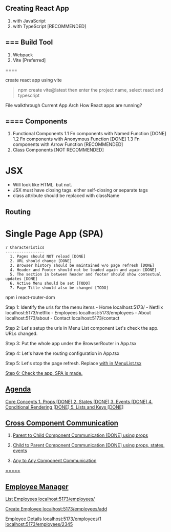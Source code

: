 Creating React App
---
  1. with JavaScript
  2. with TypeScript [RECOMMENDED]


===
Build Tool
----
  1. Webpack 
  2. Vite [Preferred]

====

create react app using vite 
  > npm create vite@latest
  then enter the project name, select react and typescript 



File walkthrough
Current App Arch 
How React apps are running?


====
Components
----
  1. Functional Components 
    1.1 Fn components with Named Function [DONE]
    1.2 Fn components with Anonymous Function [DONE]
    1.3 Fn components with Arrow Function [RECOMMENDED]
  2. Class Components [NOT RECOMMENDED]


JSX
===
  * Will look like HTML. but not.
  * JSX must have closing tags. either self-closing or separate tags
  * class attribute should be replaced with className


Routing 
----

  Single Page App (SPA)
  ======================
    7 Characteristics
    -----------------
      1. Pages should NOT reload [DONE]
      2. URL should change [DONE]
      3. Browser history should be maintained w/o page refresh [DONE]
      4. Header and Footer should not be loaded again and again [DONE]
      5. The section in between header and footer should show contextual updates [DONE]
      6. Active Menu should be set [TODO]
      7. Page Title should also be changed [TODO]



  npm i react-router-dom 

  Step 1: 
    Identify the urls for the menu items 
      - Home                      localhost:5173/
      - Netflix                   localhost:5173/netflix
      - Employees                 localhost:5173/employees
      - About                     localhost:5173/about
      - Contact                   localhost:5173/contact
       
     
  Step 2: Let's setup the urls in Menu List component 
    Let's check the app. URLs changed.

  Step 3: 
    Put the whole app under the BrowserRouter in App.tsx 

  Step 4:
    Let's have the routing configuration in App.tsx

  Step 5: 
    Let's stop the page refresh. 
    Replace <a href="/"> with <Link to="/"> in MenuList.tsx

  Step 6:
    Check the app. SPA is made.



Agenda
---
  Core Concepts
    1. Props  [DONE]
    2. States  [DONE]
    3. Events [DONE]
    4. Conditional Rendering [DONE]
    5. Lists and Keys [DONE]


Cross Component Communication
---
  1. Parent to Child Component Communication [DONE]
      using props  

  2. Child to Parent Component Communication [DONE]
      using props, states, events
      
  3. Any to Any Component Communication


=====


Employee Manager
---
  List Employees 
    localhost:5173/employees/
  
  Create Employee
    localhost:5173/employees/add

  Employee Details
    localhost:5173/employees/1
    localhost:5173/employees/2345